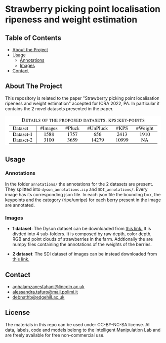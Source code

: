 
# Strawberry picking point localisation ripeness and weight estimation

<!-- TABLE OF CONTENTS -->
## Table of Contents

* [About the Project](#about-the-project)
* [Usage](#usage)
  * [Annotations](#annotations)
  * [Images](#images)
* [Contact](#contact)


## About The Project

This repository is related to the paper "Strawberry picking point localisation ripeness and weight estimation" accepted for ICRA 2022, PA. 
In particular it contains the 2 novel datasets presented in the paper.

![table](table.png)


## Usage

### Annotations

In the folder ```annotations/``` the annotations for the 2 datasets are present. They splitted into ```dyson_annotations.zip``` and ```SDI_annotations/```. Every image has its corresponding json file. In each json file the bounding box, the keypoints and the category (ripe/unripe) for each berry present in the image are annotated.

### Images 

- **1 dataset**:  The Dyson dataset can be downloaded from [this link.](https://drive.google.com/file/d/1XaAbR8ahnRvkDXMSHy7LEzYiuyBum-KE/view?usp=sharing) It is divded into 4 sub-folders. It is composed by raw depth, color depth, RGB and point clouds of strawberries in the farm. Addtionally the are numpy files containing the annotations of the weights of the berries.

- **2 dataset**: The SDI dataset of images can be instead downloaded from [this link.](https://strawdi.github.io)

## Contact 

- aghalamzanesfahani@lincoln.ac.uk
- alessandra.tafuro@mail.polimi.it
- debnathb@edgehill.ac.uk

## License

The materials in this repo can be used under CC-BY-NC-SA license. All data, labels, code and models belong to the Intelligent Manipulation Lab and are freely available for free non-commercial use. 
